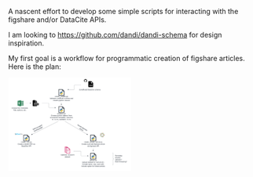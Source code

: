 A nascent effort to develop some simple scripts for interacting with the figshare and/or DataCite APIs. 

I am looking to https://github.com/dandi/dandi-schema for design inspiration. 

My first goal is a workflow for programmatic creation of figshare articles. Here is the plan:

<img
  src="plan.png"
  style="display: inline-block; margin: 0 auto; max-width: 250px">
